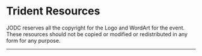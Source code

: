 # Trident Resources

JODC reserves all the copyright for the Logo and WordArt for the event. These resources should not be copied or modified or redistributed in any form for any purpose.

---
